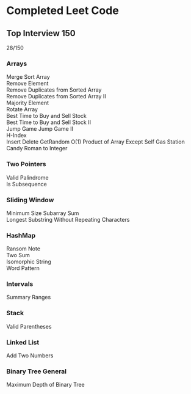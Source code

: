 # Completed Leet Code
## Top Interview 150
28/150
### Arrays
Merge Sort Array  
Remove Element  
Remove Duplicates from Sorted Array  
Remove Duplicates from Sorted Array II  
Majority Element  
Rotate Array  
Best Time to Buy and Sell Stock  
Best Time to Buy and Sell Stock II  
Jump Game
Jump Game II  
H-Index  
Insert Delete GetRandom O(1)
Product of Array Except Self
Gas Station
Candy
Roman to Integer
### Two Pointers
Valid Palindrome  
Is Subsequence
### Sliding Window
Minimum Size Subarray Sum  
Longest Substring Without Repeating Characters
### HashMap
Ransom Note  
Two Sum  
Isomorphic String  
Word Pattern  
### Intervals
Summary Ranges  
### Stack
Valid Parentheses  
### Linked List  
Add Two Numbers
### Binary Tree General
Maximum Depth of Binary Tree  
